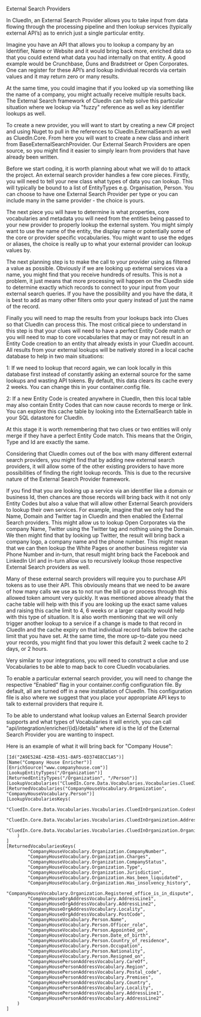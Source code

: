 External Search Providers

In CluedIn, an External Search Provider allows you to take input from data flowing through the processing pipeline and then lookup services (typically external API’s) as to enrich just a single particular entity. 

Imagine you have an API that allows you to lookup a company by an Identifier, Name or Website and it would bring back more, enriched data so that you could extend what data you had internally on that entity. A good example would be Crunchbase, Duns and Bradstreet or Open Corporates. One can register for these API’s and lookup individual records via certain values and it may return zero or many results. 

At the same time, you could imagine that if you looked up via something like the name of a company, you might actually receive multiple results back. The External Search framework of CluedIn can help solve this particular situation where we lookup via "fuzzy" reference as well as key identifier lookups as well. 

To create a new provider, you will want to start by creating a new C# project and using Nuget to pull in the references to CluedIn.ExternalSearch as well as CluedIn.Core. From here you will want to create a new class and inherit from BaseExternalSearchProvider. Our External Search Providers are open source, so you might find it easier to simply learn from providers that have already been written. 

Before we start coding, it is worth planning about what we will do to attack the project. An external search provider handles a few core pieces. Firstly, you will need to tell your new class what types of data you can lookup. This will typically be bound to a list of EntityTypes e.g. Organisation, Person. You can choose to have one External Search Provider per type or you can include many in the same provider - the choice is yours. 

The next piece you will have to determine is what properties, core vocabularies and metadata you will need from the entities being passed to your new provider to properly lookup the external system. You might simply want to use the name of the entity, the display name or potentially some of the core or provider specific vocabularies. You might want to use the edges or aliases, the choice is really up to what your external provider can lookup values by. 

The next planning step is to make the call to your provider using as filtered a value as possible. Obviously if we are looking up external services via a name, you might find that you receive hundreds of results. This is not a problem, it just means that more processing will happen on the CluedIn side to determine exactly which records to connect to your input from your external search queries. If you have the possibility and you have the data, it is best to add as many other filters onto your query instead of just the name of the record.

Finally you will need to map the results from your lookups back into Clues so that CluedIn can process this. The most critical piece to understand in this step is that your clues will need to have a perfect Entity Code match or you will need to map to core vocabularies that may or may not result in an Entity Code creation to an entity that already exists in your CluedIn account. All results from your external lookups will be natively stored in a local cache database to help in two main situations: 

1: If we need to lookup that record again, we can look locally in this database first instead of constantly asking an external source for the same lookups and wasting API tokens. By default, this data clears its cache every 2 weeks. You can change this in your container.config file.

2: If a new Entity Code is created anywhere in CluedIn, then this local table may also contain Entity Codes that can now cause records to merge or link. You can explore this cache table by looking into the ExternalSearch table in your SQL datastore for CluedIn.

At this stage it is worth remembering that two clues or two entities will only merge if they have a perfect Entity Code match. This means that the Origin, Type and Id are exactly the same. 

Considering that CluedIn comes out of the box with many different external search providers, you might find that by adding new external search providers, it will allow some of the other existing providers to have more possibilities of finding the right lookup records. This is due to the recursive nature of the External Search Provider framework. 

If you find that you are looking up a service via an identifier like a domain or business Id, then chances are those records will bring back with it not only Entity Codes but also a value that will allow other External Search providers to lookup their own services. For example, imagine that we only had the Name, Domain and Twitter tag in CluedIn and then enabled the External Search providers. This might allow us to lookup Open Corporates via the company Name, Twitter using the Twitter tag and nothing using the Domain. We then might find that by looking up Twitter, the result will bring back a company logo, a company name and the phone number. This might mean that we can then lookup the White Pages or another business register via Phone Number and in-turn, that result might bring back the Facebook and LinkedIn Url and in-turn allow us to recursively lookup those respective External Search providers as well. 

Many of these external search providers will require you to purchase API tokens as to use their API. This obviously means that we need to be aware of how many calls we use as to not run the bill up or process through this allowed token amount very quickly. It was mentioned above already that the cache table will help with this if you are looking up the exact same values and raising this cache limit to 4, 6 weeks or a larger capacity would help with this type of situation. It is also worth mentioning that we will only trigger another lookup to a service if a change is made to that record in CluedIn and the cache expiry on that individual record falls below the cache limit that you have set. At the same time, the more up-to-date you need your records, you might find that you lower this default 2 week cache to 2 days, or 2 hours. 

Very similar to your integrations, you will need to construct a clue and use Vocabularies to be able to map back to core CluedIn vocabularies. 

To enable a particular external search provider, you will need to change the respective “Enabled” flag in your container.config configuration file. By default, all are turned off in a new installation of CluedIn. This configuration file is also where we suggest that you place your appropriate API keys to talk to external providers that require it. 

To be able to understand what lookup values an External Search provider supports and what types of Vocabularies it will enrich, you can call "api/integration/enricher/{id}/details" where id is the Id of the External Search Provider you are wanting to inspect. 

Here is an example of what it will bring back for "Company House":

    [Id("2A9E52AE-425B-4351-8AF5-6D374E8CC1A5")]
    [Name("Company House Enricher")]
    [EnrichSource("www.companyhouse.com")]
    [LookupEntityTypes("/Organization")]
    [ReturnedEntityTypes("/Organization", "/Person")]
    [LookupVocabularies("CluedIn.Core.Data.Vocabularies.Vocabularies.CluedInOrganization")]
    [ReturnedVocabularies("CompanyHouseVocabulary.Organization", "CompanyHouseVocabulary.Person")]
    [LookupVocabulariesKeys(
        "CluedIn.Core.Data.Vocabularies.Vocabularies.CluedInOrganization.CodesCompanyHouse",
        "CluedIn.Core.Data.Vocabularies.Vocabularies.CluedInOrganization.AddressCountryCode",
        "CluedIn.Core.Data.Vocabularies.Vocabularies.CluedInOrganization.OrganizationName"
        )
    ]
    [ReturnedVocabulariesKeys(
            "CompanyHouseVocabulary.Organization.CompanyNumber",
            "CompanyHouseVocabulary.Organization.Charges",
            "CompanyHouseVocabulary.Organization.CompanyStatus",
            "CompanyHouseVocabulary.Organization.Type",
            "CompanyHouseVocabulary.Organization.Jurisdiction",
            "CompanyHouseVocabulary.Organization.Has_been_liquidated",
            "CompanyHouseVocabulary.Organization.Has_insolvency_history",
            "CompanyHouseVocabulary.Organization.Registered_office_is_in_dispute",
            "CompanyHouseOrgAddressVocabulary.AddressLine1",
            "CompanyHouseOrgAddressVocabulary.AddressLine2",
            "CompanyHouseOrgAddressVocabulary.Locality",
            "CompanyHouseOrgAddressVocabulary.PostCode",
            "CompanyHouseVocabulary.Person.Name",
            "CompanyHouseVocabulary.Person.Officer_role",
            "CompanyHouseVocabulary.Person.Appointed_on",
            "CompanyHouseVocabulary.Person.Date_of_birth",
            "CompanyHouseVocabulary.Person.Country_of_residence",
            "CompanyHouseVocabulary.Person.Occupation",
            "CompanyHouseVocabulary.Person.Nationality",
            "CompanyHouseVocabulary.Person.Resigned_on",
            "CompanyHousePersonAddressVocabulary.CareOf",
            "CompanyHousePersonAddressVocabulary.Region",
            "CompanyHousePersonAddressVocabulary.Postal_code",
            "CompanyHousePersonAddressVocabulary.Premises",
            "CompanyHousePersonAddressVocabulary.Country",
            "CompanyHousePersonAddressVocabulary.Locality",
            "CompanyHousePersonAddressVocabulary.AddressLine1",
            "CompanyHousePersonAddressVocabulary.AddressLine2"
        )
    ]